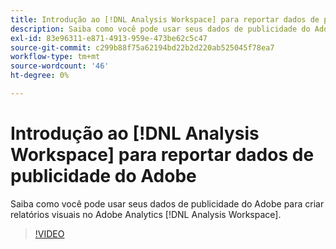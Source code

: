 ```yaml
---
title: Introdução ao [!DNL Analysis Workspace] para reportar dados de publicidade do Adobe
description: Saiba como você pode usar seus dados de publicidade do Adobe para criar relatórios visuais no Adobe Analytics [!DNL Analysis Workspace].
exl-id: 83e96311-e871-4913-959e-473be62c5c47
source-git-commit: c299b88f75a62194bd22b2d220ab525045f78ea7
workflow-type: tm+mt
source-wordcount: '46'
ht-degree: 0%

---
```


# Introdução ao [!DNL Analysis Workspace] para reportar dados de publicidade do Adobe

Saiba como você pode usar seus dados de publicidade do Adobe para criar relatórios visuais no Adobe Analytics [!DNL Analysis Workspace].

>[!VIDEO](https://video.tv.adobe.com/v/33492)
